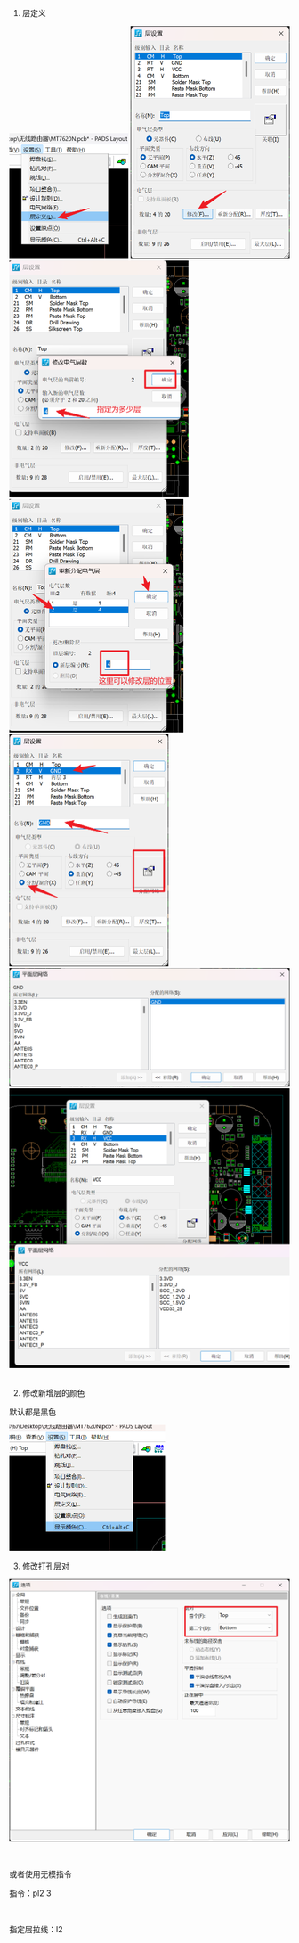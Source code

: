 1. 层定义

<img src="pic/3c56f61f50a18faefdf8551c662cdbbe.png" alt="截图" style="zoom:50%;" />

<img src="pic/aab4094fe2812d9507948690aae37abe.png" alt="截图" style="zoom:50%;" />

<img src="pic/8a2d879a3077cbc61af54be6747f02f9.png" alt="截图" style="zoom:50%;" />

<img src="pic/68ba48b274a18c203667a1027b3c7554.png" alt="截图" style="zoom:50%;" />

<br/>

<img src="pic/4d20d4c6e6f587cf12d3482edc118542.png" alt="截图" style="zoom:50%;" />

<img src="pic/91c13d8b4193325bcbb56b86f380a979.png" alt="截图" style="zoom:50%;" />

<img src="pic/7fedfeaf662682ea4bafaa342b3fdd3c.png" alt="截图" style="zoom:50%;" />

<br/>

<br/>

2. 修改新增层的颜色

默认都是黑色

<img src="pic/fbd108fa99b0b82c247cbf1503d83476.png" alt="截图" style="zoom:50%;" />

<br/>

3. 修改打孔层对

![截图](pic/d4f8077f73d26091b6a7eb515802b6a4.png)

<br/>

或者使用无模指令

指令：pl2 3

<br/>

指定层拉线：l2
